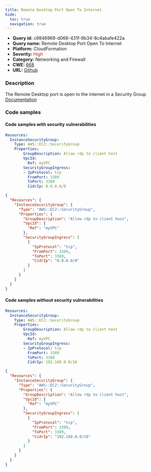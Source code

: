 ```yaml
---
title: Remote Desktop Port Open To Internet
hide:
  toc: true
  navigation: true
---
```


<style>
  .highlight .hll {
    background-color: #ff171742;
  }
  .md-content {
    max-width: 1100px;
    margin: 0 auto;
  }
</style>

-   **Query id:** c9846969-d066-431f-9b34-8c4abafe422a
-   **Query name:** Remote Desktop Port Open To Internet
-   **Platform:** CloudFormation
-   **Severity:** <span style="color:#bb2124">High</span>
-   **Category:** Networking and Firewall
-   **CWE:** <a href="https://cwe.mitre.org/data/definitions/668.html" onclick="newWindowOpenerSafe(event, 'https://cwe.mitre.org/data/definitions/668.html')">668</a>
-   **URL:** [Github](https://github.com/Checkmarx/kics/tree/master/assets/queries/cloudFormation/aws/remote_desktop_port_open_to_internet)

### Description
The Remote Desktop port is open to the internet in a Security Group<br>
[Documentation](https://docs.aws.amazon.com/AWSCloudFormation/latest/UserGuide/aws-properties-ec2-security-group.html)

### Code samples
#### Code samples with security vulnerabilities
```yaml title="Positive test num. 1 - yaml file" hl_lines="8"
Resources:
  InstanceSecurityGroup:
    Type: AWS::EC2::SecurityGroup
    Properties:
        GroupDescription: Allow rdp to client host
        VpcId:
          Ref: myVPC
        SecurityGroupIngress:
        - IpProtocol: tcp
          FromPort: 3389
          ToPort: 3389
          CidrIp: 0.0.0.0/0

```
```json title="Positive test num. 2 - json file" hl_lines="10"
{
  "Resources": {
    "InstanceSecurityGroup": {
      "Type": "AWS::EC2::SecurityGroup",
      "Properties": {
        "GroupDescription": "Allow rdp to client host",
        "VpcId": {
          "Ref": "myVPC"
        },
        "SecurityGroupIngress": [
          {
            "IpProtocol": "tcp",
            "FromPort": 3389,
            "ToPort": 3389,
            "CidrIp": "0.0.0.0/0"
          }
        ]
      }
    }
  }
}

```


#### Code samples without security vulnerabilities
```yaml title="Negative test num. 1 - yaml file"
Resources:
  InstanceSecurityGroup:
    Type: AWS::EC2::SecurityGroup
    Properties:
        GroupDescription: Allow rdp to client host
        VpcId:
          Ref: myVPC
        SecurityGroupIngress:
        - IpProtocol: tcp
          FromPort: 3389
          ToPort: 3389
          CidrIp: 192.168.0.0/16

```
```json title="Negative test num. 2 - json file"
{
  "Resources": {
    "InstanceSecurityGroup": {
      "Type": "AWS::EC2::SecurityGroup",
      "Properties": {
        "GroupDescription": "Allow rdp to client host",
        "VpcId": {
          "Ref": "myVPC"
        },
        "SecurityGroupIngress": [
          {
            "IpProtocol": "tcp",
            "FromPort": 3389,
            "ToPort": 3389,
            "CidrIp": "192.168.0.0/16"
          }
        ]
      }
    }
  }
}

```
